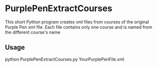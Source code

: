 # PurplePenExtractCourses

This short Python program creates xml files from courses of the original Purple Pen xml file.
Each file contains only one course and is named from the different course's name

## Usage
python PurplePenExtractCourses.py YourPurplePenFile.xml